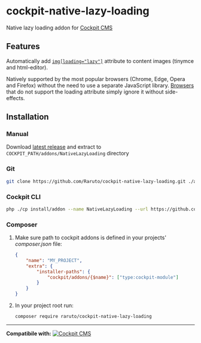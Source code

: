 # cockpit-native-lazy-loading

Native lazy loading addon for [Cockpit CMS](http://getcockpit.com/)

## Features

Automatically add [`img[loading="lazy"]`](https://web.dev/browser-level-image-lazy-loading/) attribute to content images (tinymce and html-editor).

Natively supported by the most popular browsers (Chrome, Edge, Opera and Firefox) without the need to use a separate JavaScript library. [Browsers](https://caniuse.com/#feat=loading-lazy-attr) that do not support the loading attribute simply ignore it without side-effects.

## Installation

### Manual

Download [latest release](https://github.com/Raruto/cockpit-native-lazy-loading/releases/latest) and extract to `COCKPIT_PATH/addons/NativeLazyLoading` directory

### Git

```sh
git clone https://github.com/Raruto/cockpit-native-lazy-loading.git ./addons/NativeLazyLoading
```

### Cockpit CLI

```sh
php ./cp install/addon --name NativeLazyLoading --url https://github.com/Raruto/cockpit-native-lazy-loading.git
```

### Composer

1. Make sure path to cockpit addons is defined in your projects' _composer.json_ file:

   ```json
   {
       "name": "MY_PROJECT",
       "extra": {
           "installer-paths": {
               "cockpit/addons/{$name}": ["type:cockpit-module"]
           }
       }
   }
   ```

2. In your project root run:

   ```sh
   composer require raruto/cockpit-native-lazy-loading
   ```

---

**Compatibile with:** [![Cockpit CMS](https://img.shields.io/badge/cockpit-0.11.2-1EB300.svg?style=flat)](https://github.com/agentejo/cockpit)
